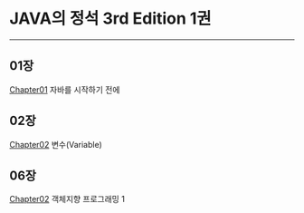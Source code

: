 # JAVA의 정석 3rd Edition 1권
*****
## 01장
  [Chapter01](Chapter01.md) 자바를 시작하기 전에
## 02장
  [Chapter02](Chapter02.md) 변수(Variable)
## 06장
  [Chapter02](Chapter06.md) 객체지향 프로그래밍 1
